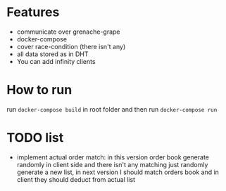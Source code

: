 # Features

- communicate over grenache-grape
- docker-compose
- cover race-condition (there isn't any)
- all data stored as in DHT
- You can add infinity clients

# How to run

run `docker-compose build` in root folder and then run `docker-compose run`

# TODO list

- implement actual order match: in this version order book generate randomly in client side and there isn't any matching just randomly generate a new list, in next version I should match orders book and in client they should deduct from actual list
